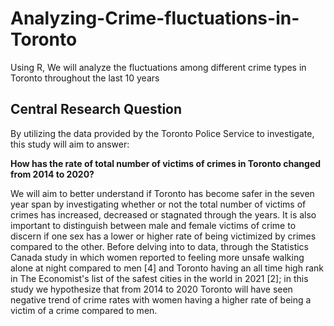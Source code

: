 # Analyzing-Crime-fluctuations-in-Toronto
Using R, We will analyze the fluctuations among different crime types in Toronto throughout the last 10 years

## Central Research Question

By utilizing the data provided by the Toronto Police Service to investigate, this study will aim to answer:

 **How has the rate of total number of victims of crimes in Toronto changed from 2014 to 2020?**

We will aim to better understand if Toronto has become safer in the seven year span by investigating whether or not the total number of victims of crimes has increased, decreased or stagnated through the years. It is also important to distinguish between male and female victims of crime to discern if one sex has a lower or higher rate of being victimized by crimes compared to the other. Before delving into to data, through the Statistics Canada study in which women reported to feeling more unsafe walking alone at night compared to men [4] and Toronto having an all time high rank in The Economist's list of the safest cities in the world in 2021 [2]; in this study we hypothesize that from 2014 to 2020 Toronto will have seen negative trend of crime rates with women having a higher rate of being a victim of a crime compared to men.   
